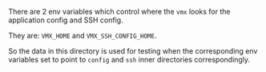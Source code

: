 There are 2 env variables which control where the `vmx` looks for the application config and SSH config.

They are: `VMX_HOME` and `VMX_SSH_CONFIG_HOME`.

So the data in this directory is used for testing when the corresponding env variables set to point to `config` and
`ssh` inner directories correspondingly.